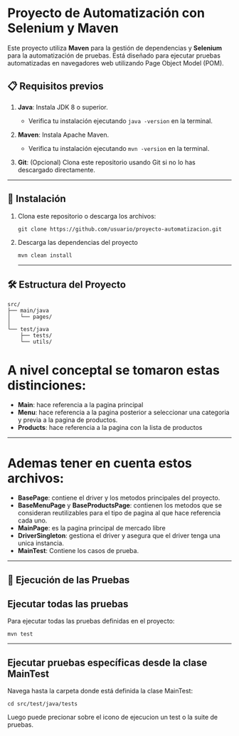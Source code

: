 # Proyecto de Automatización con Selenium y Maven

Este proyecto utiliza **Maven** para la gestión de dependencias y **Selenium** para la automatización de pruebas. Está diseñado para ejecutar pruebas automatizadas en navegadores web utilizando Page Object Model (POM).

## 📋 Requisitos previos

1. **Java**: Instala JDK 8 o superior.
   - Verifica tu instalación ejecutando `java -version` en la terminal.

2. **Maven**: Instala Apache Maven.
   - Verifica tu instalación ejecutando `mvn -version` en la terminal.

3. **Git**: (Opcional) Clona este repositorio usando Git si no lo has descargado directamente.

---

## 🚀 Instalación

1. Clona este repositorio o descarga los archivos:
   ```
   git clone https://github.com/usuario/proyecto-automatizacion.git
   ```
2. Descarga las dependencias del proyecto
   ```
   mvn clean install
   ```
   ---
## 🛠️ Estructura del Proyecto
```
src/ 
├── main/java 
│   └── pages/                            
│
└── test/java 
    ├── tests/                         
    └── utils/                          
```

# A nivel conceptal se tomaron estas distinciones:
- **Main**: hace referencia a la pagina principal
- **Menu**: hace referencia a la pagina posterior a seleccionar una categoria y previa a la pagina de productos.
- **Products**: hace referencia a la pagina con la lista de productos
---
# Ademas tener en cuenta estos archivos:
- **BasePage**: contiene el driver y los metodos principales del proyecto.
- **BaseMenuPage** y **BaseProductsPage**: contienen los metodos que se consideran reutilizables para el tipo de pagina al que hace referencia cada uno.
- **MainPage**: es la pagina principal de mercado libre
- **DriverSingleton**: gestiona el driver y asegura que el driver tenga una unica instancia.
- **MainTest**: Contiene los casos de prueba.
---
## 📖 Ejecución de las Pruebas
## Ejecutar todas las pruebas
Para ejecutar todas las pruebas definidas en el proyecto:
```
mvn test
```
---
## Ejecutar pruebas específicas desde la clase MainTest
Navega hasta la carpeta donde está definida la clase MainTest:
``` 
cd src/test/java/tests
```
Luego puede precionar sobre el icono de ejecucion un test o la suite de pruebas.



